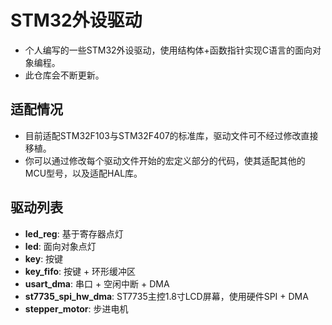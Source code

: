 # STM32外设驱动

- 个人编写的一些STM32外设驱动，使用结构体+函数指针实现C语言的面向对象编程。
- 此仓库会不断更新。

## 适配情况

- 目前适配STM32F103与STM32F407的标准库，驱动文件可不经过修改直接移植。
- 你可以通过修改每个驱动文件开始的宏定义部分的代码，使其适配其他的MCU型号，以及适配HAL库。

## 驱动列表

- **led_reg**: 基于寄存器点灯
- **led**: 面向对象点灯
- **key**: 按键
- **key_fifo**: 按键 + 环形缓冲区
- **usart_dma**: 串口 + 空闲中断 + DMA
- **st7735_spi_hw_dma**: ST7735主控1.8寸LCD屏幕，使用硬件SPI + DMA
- **stepper_motor**: 步进电机

